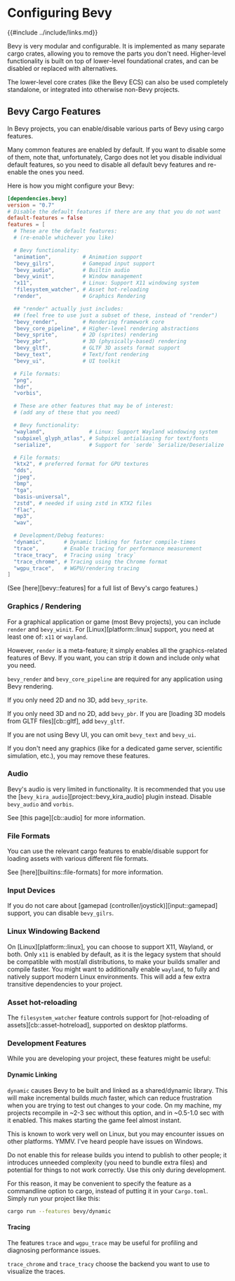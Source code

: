 # Configuring Bevy

{{#include ../include/links.md}}

Bevy is very modular and configurable. It is implemented as many separate
cargo crates, allowing you to remove the parts you don't need. Higher-level
functionality is built on top of lower-level foundational crates, and can
be disabled or replaced with alternatives.

The lower-level core crates (like the Bevy ECS) can also be used completely
standalone, or integrated into otherwise non-Bevy projects.

## Bevy Cargo Features

In Bevy projects, you can enable/disable various parts of Bevy using cargo features.

Many common features are enabled by default. If you want to disable some of
them, note that, unfortunately, Cargo does not let you disable individual
default features, so you need to disable all default bevy features and
re-enable the ones you need.

Here is how you might configure your Bevy:

```toml
[dependencies.bevy]
version = "0.7"
# Disable the default features if there are any that you do not want
default-features = false
features = [
  # These are the default features:
  # (re-enable whichever you like)

  # Bevy functionality:
  "animation",          # Animation support
  "bevy_gilrs",         # Gamepad input support
  "bevy_audio",         # Builtin audio
  "bevy_winit",         # Window management
  "x11",                # Linux: Support X11 windowing system
  "filesystem_watcher", # Asset hot-reloading
  "render",             # Graphics Rendering

  ## "render" actually just includes:
  ## (feel free to use just a subset of these, instead of "render")
  "bevy_render",        # Rendering framework core
  "bevy_core_pipeline", # Higher-level rendering abstractions
  "bevy_sprite",        # 2D (sprites) rendering
  "bevy_pbr",           # 3D (physically-based) rendering
  "bevy_gltf",          # GLTF 3D assets format support
  "bevy_text",          # Text/font rendering
  "bevy_ui",            # UI toolkit

  # File formats:
  "png",
  "hdr",
  "vorbis",

  # These are other features that may be of interest:
  # (add any of these that you need)

  # Bevy functionality:
  "wayland",              # Linux: Support Wayland windowing system
  "subpixel_glyph_atlas", # Subpixel antialiasing for text/fonts
  "serialize",            # Support for `serde` Serialize/Deserialize

  # File formats:
  "ktx2", # preferred format for GPU textures
  "dds",
  "jpeg",
  "bmp",
  "tga",
  "basis-universal",
  "zstd", # needed if using zstd in KTX2 files
  "flac",
  "mp3",
  "wav",

  # Development/Debug features:
  "dynamic",      # Dynamic linking for faster compile-times
  "trace",        # Enable tracing for performance measurement
  "trace_tracy",  # Tracing using `tracy`
  "trace_chrome", # Tracing using the Chrome format
  "wgpu_trace",   # WGPU/rendering tracing
]
```

(See [here][bevy::features] for a full list of Bevy's cargo features.)

### Graphics / Rendering

For a graphical application or game (most Bevy projects), you can include
`render` and `bevy_winit`. For [Linux][platform::linux] support, you need
at least one of: `x11` or `wayland`.

However, `render` is a meta-feature; it simply enables all the graphics-related
features of Bevy. If you want, you can strip it down and include only what
you need.

`bevy_render` and `bevy_core_pipeline` are required for any application using
Bevy rendering.

If you only need 2D and no 3D, add `bevy_sprite`.

If you only need 3D and no 2D, add `bevy_pbr`. If you are [loading 3D models
from GLTF files][cb::gltf], add `bevy_gltf`.

If you are not using Bevy UI, you can omit `bevy_text` and `bevy_ui`.

If you don't need any graphics (like for a dedicated game server, scientific
simulation, etc.), you may remove these features.

### Audio

Bevy's audio is very limited in functionality. It is recommended that you
use the [`bevy_kira_audio`][project::bevy_kira_audio] plugin instead. Disable
`bevy_audio` and `vorbis`.

See [this page][cb::audio] for more information.

### File Formats

You can use the relevant cargo features to enable/disable support for loading
assets with various different file formats.

See [here][builtins::file-formats] for more information.

### Input Devices

If you do not care about [gamepad (controller/joystick)][input::gamepad]
support, you can disable `bevy_gilrs`.

### Linux Windowing Backend

On [Linux][platform::linux], you can choose to support X11, Wayland,
or both. Only `x11` is enabled by default, as it is the legacy system
that should be compatible with most/all distributions, to make your builds
smaller and compile faster. You might want to additionally enable `wayland`,
to fully and natively support modern Linux environments. This will add a few
extra transitive dependencies to your project.

### Asset hot-reloading

The `filesystem_watcher` feature controls support for [hot-reloading of
assets][cb::asset-hotreload], supported on desktop platforms.

### Development Features

While you are developing your project, these features might be useful:

#### Dynamic Linking

`dynamic` causes Bevy to be built and linked as a shared/dynamic library. This
will make incremental builds *much* faster, which can reduce frustration
when you are trying to test out changes to your code. On my machine, my
projects recompile in ~2-3 sec without this option, and in ~0.5-1.0 sec with it
enabled. This makes starting the game feel almost instant.

This is known to work very well on Linux, but you may encounter issues on
other platforms. YMMV. I've heard people have issues on Windows.

Do not enable this for release builds you intend to publish to other people;
it introduces unneeded complexity (you need to bundle extra files) and
potential for things to not work correctly. Use this only during development.

For this reason, it may be convenient to specify the feature as a commandline
option to cargo, instead of putting it in your `Cargo.toml`. Simply run your
project like this:

```sh
cargo run --features bevy/dynamic
```

#### Tracing

The features `trace` and `wgpu_trace` may be useful for profiling and
diagnosing performance issues.

`trace_chrome` and `trace_tracy` choose the backend you want to use to
visualize the traces.
